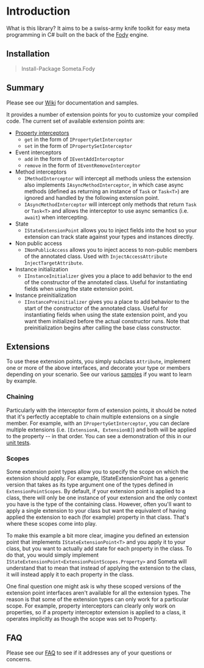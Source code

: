# Introduction
What is this library? It aims to be a swiss-army knife toolkit for easy meta programming in C# built on the back of the [Fody](https://github.com/Fody/Fody) engine.

## Installation

> Install-Package Someta.Fody

## Summary
Please see our [Wiki](https://github.com/kswoll/someta/wiki) for documentation and samples.

It provides a number of extension points for you to customize your compiled code.  The current set of available extension points are:

* [Property interceptors](Someta.Docs/ExtensionPoints/PropertyInterceptors.md)
  * `get` in the form of `IPropertyGetInterceptor`
  * `set` in the form of `IPropertySetInterceptor`
* Event interceptors
  * `add` in the form of `IEventAddInterceptor`
  * `remove` in the form of `IEventRemoveInterceptor`
* Method interceptors
  * `IMethodInterceptor` will intercept all methods unless the extension also implements `IAsyncMethodInterceptor`, in which case async methods (defined as returning an instance of `Task` or `Task<T>`) are ignored and handled by the following extension point.
  * `IAsyncMethodInterceptor` will intercept only methods that return `Task` or `Task<T>` and allows the interceptor to use async semantics (i.e. `await`) when intercepting.
* State
  * `IStateExtensionPoint` allows you to inject fields into the host so your extension can track state against your types and instances directly.
* Non public access
  * `INonPublicAccess` allows you to inject access to non-public members of the annotated class.  Used with `InjectAccessAttribute`
`InjectTargetAttribute`.
* Instance initialization
  * `IInstanceInitializer` gives you a place to add behavior to the end of the constructor of the annotated class.  Useful for instantiating fields when using the state extension point.
* Instance preinitialization
  * `IInstancePreinitializer` gives you a place to add behavior to the start of the constructor of the annotated class.  Useful for instantiating fields when using the state extension point, and you want them initialized before the actual constructor runs.  Note that preinitialization begins after calling the base class constructor.

## Extensions

To use these extension points, you simply subclass `Attribute`, implement one or more of the above interfaces, and decorate your type or members depending on your scenario.  See our various [samples](https://github.com/kswoll/someta/wiki/Samples) if you want to learn by example.

### Chaining
Particularly with the interceptor form of extension points, it should be noted that it's perfectly acceptable to chain multiple extensions on a single member. For example, with an `IPropertyGetInterceptor`, you can declare multiple extensions (i.e. `[ExtensionA, ExtensionB]`) and both will be applied to the property -- in that order.  You can see a demonstration of this in our [unit tests](https://github.com/kswoll/someta/blob/master/Someta.Fody.Tests/ChainingTests.cs).

### Scopes
Some extension point types allow you to specify the scope on which the extension should apply. For example, IStateExtensionPoint has a generic version that takes as its type argument one of the types defined in `ExtensionPointScopes`.  By default, if your extension point is applied to a class, there will only be one instance of your extension and the only context you have is the type of the containing class.  However, often you'll want to apply a single extension to your class but want the equivalent of having applied the extension to each (for example) property in that class. That's where these scopes come into play.

To make this example a bit more clear, imagine you defined an extension point that implements `IStateExtensionPoint<T>` and you apply it to your class, but you want to actually add state for each property in the class.  To do that, you would simply implement `IStateExtensionPoint<ExtensionPointScopes.Property>` and Someta will understand that to mean that instead of applying the extension to the class, it will instead apply it to each property in the class.

One final question one might ask is why these scoped versions of the extension point interfaces aren't available for all the extension types.  The reason is that some of the extension types can only work for a particular scope.  For example, property interceptors can clearly only work on properties, so if a property interceptor extension is applied to a class, it operates implicitly as though the scope was set to Property.

## FAQ

Please see our [FAQ](https://github.com/kswoll/someta/wiki/FAQ) to see if it addresses any of your questions or concerns.